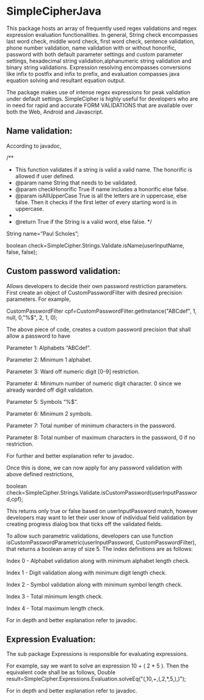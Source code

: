 # SimpleCipherJava
This package hosts an array of frequently used regex validations and regex expression evaluation functionalities. In general, String check encompasses last word check, middle word check, first word check, sentence validation, phone number validation, name validation with or without honorific, password with both default parameter settings and custom parameter settings, hexadecimal string validation,alphanumeric string validation and binary string validations. Expression resolving encompasses conversions like infix to postfix and infix to prefix, and evaluation compasses java equation solving and resultant equation output.

The package makes use of intense regex expressions for peak validation under default settings. SimpleCipher is highly useful for developers who are in need for rapid and accurate FORM VALIDATIONS
that are available over both the Web, Android and Javascript.

Name validation:
------------------------------------------------------------------------------

According to javadoc,

/**
 * This function validates if a string is valid a valid name. The
honorific is allowed if user defined.
 * @param name String that needs to be validated.
 * @param checkHonorific True if name includes a honorific else false.
 * @param isAllUpperCase True is all the letters are in uppercase, else
false. Then it checks if the first letter of every starting word is in
uppercase.
 *
 * @return True if the String is a valid word, else false.
 */
 
String name=”Paul Scholes”;

boolean check=SimpleCipher.Strings.Validate.isName(userInputName, false, false);



Custom password validation:
---------------------------------------------------------------------------------
Allows developers to decide their own password restriction parameters. First create an object of CustomPasswordFilter with desired precision parameters. For example,

CustomPasswordFilter cpf=CustomPasswordFilter.getInstance("ABCdef", 1, null, 0,"%$", 2, 1, 0);

The above piece of code, creates a custom password precision that shall allow a password to have

Parameter 1: Alphabets “ABCdef”.

Parameter 2: Minimum 1 alphabet.

Parameter 3: Ward off numeric digit [0-9] restriction.

Parameter 4: Minimum number of numeric digit character. 0 since we already warded off digit validation.

Parameter 5: Symbols “%$”.

Parameter 6: Minimum 2 symbols.

Parameter 7: Total number of minimum characters in the password.

Parameter 8: Total number of maximum characters in the password, 0 if no restriction.

For further and better explanation refer to javadoc.

Once this is done, we can now apply for any password validation with above defined restrictions,


boolean check=SimpleCipher.Strings.Validate.isCustomPassword(userInputPassword,cpf);


This returns only true or false based on userInputPassword match, however developers may want to let their user know of individual field validation by creating progress dialog box that ticks off the validated fields. 

To allow such parametric validations, developers can use function isCustomPasswordParametric(userInputPassword, CustomPasswordFilter), that returns a boolean array of size 5. The index definitions are as follows:

Index 0 - Alphabet validation along with minimum alphabet length check.

Index 1 - Digit validation along with minimum digit length check.

Index 2 - Symbol validation along with minimum symbol length check.

Index 3 - Total minimum length check.

Index 4 - Total maximum length check.

For in depth and better explanation refer to javadoc.



Expression Evaluation:
-----------------------------------------------------------------------------------------

The sub package Expressions is responsible for evaluating expressions.

For example, say we want to solve an expression 10 + ( 2 * 5 ).
Then the equivalent code shall be as follows,
Double result=SimpleCipher.Expressions.Evaluation.solveEq("(,10,+,(,2,*,5,),)");

For in depth and better explanation refer to javadoc.
